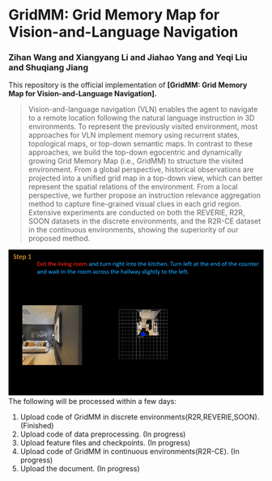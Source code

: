 # GridMM: Grid Memory Map for Vision-and-Language Navigation

### Zihan Wang and Xiangyang Li and Jiahao Yang and Yeqi Liu and Shuqiang Jiang

This repository is the official implementation of **[GridMM: Grid Memory Map for Vision-and-Language Navigation].**

>Vision-and-language navigation (VLN) enables the agent to navigate to a remote location following the natural language instruction in 3D environments. To represent the previously visited environment, most approaches for VLN implement memory using recurrent states, topological maps, or top-down semantic maps. In contrast to these approaches, we build the top-down egocentric and dynamically growing Grid Memory Map (i.e., GridMM) to structure the visited environment. From a global perspective, historical observations are projected into a unified grid map in a top-down view, which can better represent the spatial relations of the environment. From a local perspective, we further propose an instruction relevance aggregation method to capture fine-grained visual clues in each grid region. Extensive experiments are conducted on both the REVERIE, R2R, SOON datasets in the discrete environments, and the R2R-CE dataset in the continuous environments, showing the superiority of our proposed method.

![image](https://github.com/MrZihan/GridMM/blob/main/demo.gif)
The following will be processed within a few days:
1) Upload code of GridMM in discrete environments(R2R,REVERIE,SOON). (Finished)
2) Upload code of data preprocessing. (In progress)
3) Upload feature files and checkpoints. (In progress)
4) Upload code of GridMM in continuous environments(R2R-CE). (In progress)
5) Upload the document. (In progress)
